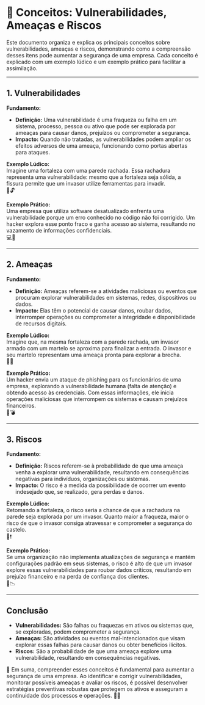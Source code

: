 # 🔐 Conceitos: Vulnerabilidades, Ameaças e Riscos

Este documento organiza e explica os principais conceitos sobre vulnerabilidades, ameaças e riscos, demonstrando como a compreensão desses itens pode aumentar a segurança de uma empresa. Cada conceito é explicado com um exemplo lúdico e um exemplo prático para facilitar a assimilação.

---

## 1. Vulnerabilidades

**Fundamento:**  
- **Definição:** Uma vulnerabilidade é uma fraqueza ou falha em um sistema, processo, pessoa ou ativo que pode ser explorada por ameaças para causar danos, prejuízos ou comprometer a segurança.  
- **Impacto:** Quando não tratadas, as vulnerabilidades podem ampliar os efeitos adversos de uma ameaça, funcionando como portas abertas para ataques.

**Exemplo Lúdico:**  
Imagine uma fortaleza com uma parede rachada. Essa rachadura representa uma vulnerabilidade: mesmo que a fortaleza seja sólida, a fissura permite que um invasor utilize ferramentas para invadir.  
🏰🔓

**Exemplo Prático:**  
Uma empresa que utiliza software desatualizado enfrenta uma vulnerabilidade porque um erro conhecido no código não foi corrigido. Um hacker explora esse ponto fraco e ganha acesso ao sistema, resultando no vazamento de informações confidenciais.  
💻🚨

---

## 2. Ameaças

**Fundamento:**  
- **Definição:** Ameaças referem-se a atividades maliciosas ou eventos que procuram explorar vulnerabilidades em sistemas, redes, dispositivos ou dados.  
- **Impacto:** Elas têm o potencial de causar danos, roubar dados, interromper operações ou comprometer a integridade e disponibilidade de recursos digitais.

**Exemplo Lúdico:**  
Imagine que, na mesma fortaleza com a parede rachada, um invasor armado com um martelo se aproxima para finalizar a entrada. O invasor e seu martelo representam uma ameaça pronta para explorar a brecha.  
🔨😈

**Exemplo Prático:**  
Um hacker envia um ataque de phishing para os funcionários de uma empresa, explorando a vulnerabilidade humana (falta de atenção) e obtendo acesso às credenciais. Com essas informações, ele inicia operações maliciosas que interrompem os sistemas e causam prejuízos financeiros.  
📧💣

---

## 3. Riscos

**Fundamento:**  
- **Definição:** Riscos referem-se à probabilidade de que uma ameaça venha a explorar uma vulnerabilidade, resultando em consequências negativas para indivíduos, organizações ou sistemas.  
- **Impacto:** O risco é a medida da possibilidade de ocorrer um evento indesejado que, se realizado, gera perdas e danos.

**Exemplo Lúdico:**  
Retomando a fortaleza, o risco seria a chance de que a rachadura na parede seja explorada por um invasor. Quanto maior a fraqueza, maior o risco de que o invasor consiga atravessar e comprometer a segurança do castelo.  
🏰❗

**Exemplo Prático:**  
Se uma organização não implementa atualizações de segurança e mantém configurações padrão em seus sistemas, o risco é alto de que um invasor explore essas vulnerabilidades para roubar dados críticos, resultando em prejuízo financeiro e na perda de confiança dos clientes.  
🏢📉

---

## Conclusão

- **Vulnerabilidades:** São falhas ou fraquezas em ativos ou sistemas que, se exploradas, podem comprometer a segurança.  
- **Ameaças:** São atividades ou eventos mal-intencionados que visam explorar essas falhas para causar danos ou obter benefícios ilícitos.  
- **Riscos:** São a probabilidade de que uma ameaça explore uma vulnerabilidade, resultando em consequências negativas.

🌟 Em suma, compreender esses conceitos é fundamental para aumentar a segurança de uma empresa. Ao identificar e corrigir vulnerabilidades, monitorar possíveis ameaças e avaliar os riscos, é possível desenvolver estratégias preventivas robustas que protegem os ativos e asseguram a continuidade dos processos e operações.
🚀🔐